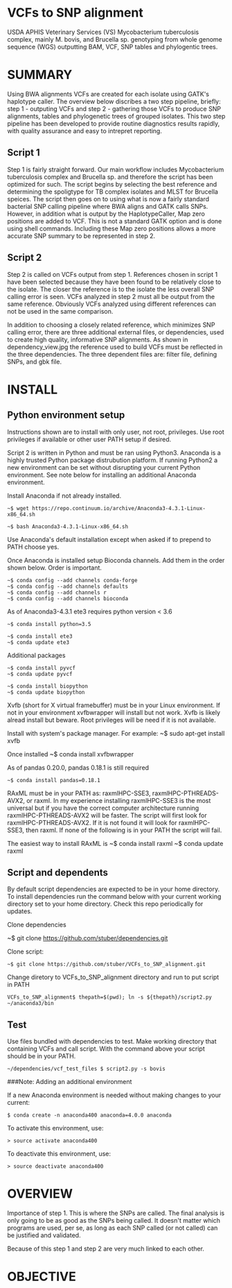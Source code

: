 VCFs to SNP alignment
=====================

USDA APHIS Veterinary Services (VS) Mycobacterium tuberculosis complex, mainly M. bovis, and Brucella sp. genotyping from whole genome sequence (WGS) outputting BAM, VCF, SNP tables and phylogentic trees. 

SUMMARY
========

Using BWA alignments VCFs are created for each isolate using GATK's haplotype caller.  The overview below discribes a two step pipeline, briefly: step 1 - outputing VCFs and step 2 - gathering those VCFs to produce SNP alignments, tables and phylogenetic trees of grouped isolates.  This two step pipeline has been developed to provide routine diagnostics results rapidly, with quality assurance and easy to intrepret reporting.

## Script 1
Step 1 is fairly straight forward.  Our main workflow includes Mycobacterium tuberculosis complex and Brucella sp. and therefore the script has been optimized for such.  The script begins by selecting the best reference and determining the spoligtype for TB complex isolates and MLST for Brucella speices.  The script then goes on to using what is now a fairly standard bacterial SNP calling pipeline where BWA aligns and GATK calls SNPs.  However, in addition what is output by the HaplotypeCaller, Map zero positions are added to VCF.  This is not a standard GATK option and is done using shell commands.  Including these Map zero positions allows a more accurate SNP summary to be represented in step 2.

## Script 2
Step 2 is called on VCFs output from step 1.  References chosen in script 1 have been selected because they have been found to be relatively close to the isolate.  The closer the reference is to the isolate the less overall SNP calling error is seen.  VCFs analyzed in step 2 must all be output from the same reference.  Obviously VCFs analyzed using different references can not be used in the same comparison.


In addition to choosing a closely related reference, which minimizes SNP calling error, there are three additional external files, or dependencies, used to create high quality, informative SNP alignments.  As shown in dependency_view.jpg the reference used to build VCFs must be reflected in the three dependencies.  The three dependent files are: filter file, defining SNPs, and gbk file.

INSTALL
=======

## Python environment setup

Instructions shown are to install with only user, not root, privileges.  Use root privileges if available or other user PATH setup if desired.

Script 2 is written in Python and must be ran using Python3.  Anaconda is a highly trusted Python package distrubution platform.  If running Python2 a new environment can be set without disrupting your current Python environment.  See note below for installing an additional Anaconda environment.  

Install Anaconda if not already installed.

    ~$ wget https://repo.continuum.io/archive/Anaconda3-4.3.1-Linux-x86_64.sh
        
    ~$ bash Anaconda3-4.3.1-Linux-x86_64.sh
    
Use Anaconda's default installation except when asked if to prepend to PATH choose yes.
    
Once Anaconda is installed setup Bioconda channels.  Add them in the order shown below.  Order is important.

    ~$ conda config --add channels conda-forge
    ~$ conda config --add channels defaults
    ~$ conda config --add channels r
    ~$ conda config --add channels bioconda
    
As of Anaconda3-4.3.1 ete3 requires python version < 3.6

    ~$ conda install python=3.5
    
    ~$ conda install ete3
    ~$ conda update ete3
    
Additional packages

    ~$ conda install pyvcf
    ~$ conda update pyvcf
    
    ~$ conda install biopython
    ~$ conda update biopython

Xvfb (short for X virtual framebuffer) must be in your Linux environment.  If not in your environment xvfbwrapper will install but not work.  Xvfb is likely alread install but beware.  Root privileges will be need if it is not available.

Install with system's package manager.  For example:
    ~$ sudo apt-get install xvfb

Once installed
    ~$ conda install xvfbwrapper
    
As of pandas 0.20.0, pandas 0.18.1 is still required

    ~$ conda install pandas=0.18.1

RAxML must be in your PATH as: raxmlHPC-SSE3, raxmlHPC-PTHREADS-AVX2, or raxml.  In my experience installing raxmlHPC-SSE3 is the most universal but if you have the correct computer architecture running raxmlHPC-PTHREADS-AVX2 will be faster.  The script will first look for raxmlHPC-PTHREADS-AVX2.  If it is not found it will look for raxmlHPC-SSE3, then raxml.  If none of the following is in your PATH the script will fail.

The easiest way to install RAxML is 
    ~$ conda install raxml
    ~$ conda update raxml

## Script and dependents
By default script dependencies are expected to be in your home directory.  To install dependencies run the command below with your current working directory set to your home directory.  Check this repo periodically for updates.

Clone dependencies

~$ git clone https://github.com/stuber/dependencies.git

Clone script: 

    ~$ git clone https://github.com/stuber/VCFs_to_SNP_alignment.git

Change diretory to VCFs_to_SNP_alignment directory and run to put script in PATH

    VCFs_to_SNP_alignment$ thepath=$(pwd); ln -s ${thepath}/script2.py ~/anaconda3/bin
    
## Test
Use files bundled with dependencies to test.  Make working directory that containing VCFs and call script.  With the command above your script should be in your PATH.

    ~/dependencies/vcf_test_files $ script2.py -s bovis

###Note:  Adding an additional environment

If a new Anaconda environment is needed without making changes to your current:
        
    $ conda create -n anaconda400 anaconda=4.0.0 anaconda
    
To activate this environment, use:
    
    > source activate anaconda400
    
To deactivate this environment, use:
    
    > source deactivate anaconda400

OVERVIEW
========

Importance of step 1.  This is where the SNPs are called.  The final analysis is only going to be as good as the SNPs being called.  It doesn't matter which programs are used, per se, as long as each SNP called (or not called) can be justified and validated.

Because of this step 1 and step 2 are very much linked to each other.


OBJECTIVE
==========

